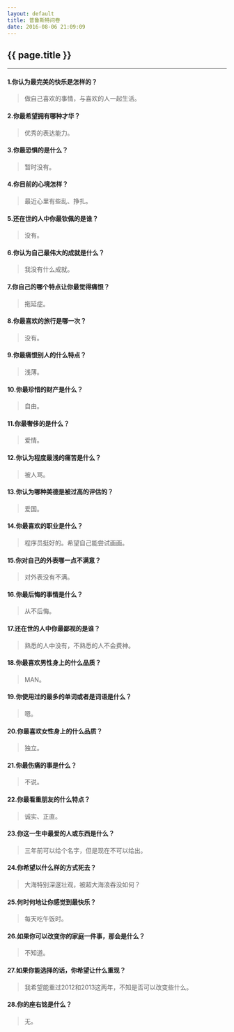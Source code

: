 ```yaml
---
layout: default
title: 普鲁斯特问卷
date: 2016-08-06 21:09:09
---
```

## {{ page.title }}
 
*****

#### 1.你认为最完美的快乐是怎样的？
> 做自己喜欢的事情，与喜欢的人一起生活。

#### 2.你最希望拥有哪种才华？
> 优秀的表达能力。

#### 3.你最恐惧的是什么？
> 暂时没有。

#### 4.你目前的心境怎样？
> 最近心里有些乱、挣扎。

#### 5.还在世的人中你最钦佩的是谁？
> 没有。

#### 6.你认为自己最伟大的成就是什么？
> 我没有什么成就。

#### 7.你自己的哪个特点让你最觉得痛恨？
> 拖延症。

#### 8.你最喜欢的旅行是哪一次？
> 没有。

#### 9.你最痛恨别人的什么特点？
> 浅薄。

#### 10.你最珍惜的财产是什么？
> 自由。

#### 11.你最奢侈的是什么？
> 爱情。

#### 12.你认为程度最浅的痛苦是什么？
> 被人骂。

#### 13.你认为哪种美德是被过高的评估的？
> 爱国。

#### 14.你最喜欢的职业是什么？
> 程序员挺好的。希望自己能尝试画画。

#### 15.你对自己的外表哪一点不满意？
> 对外表没有不满。

#### 16.你最后悔的事情是什么？
> 从不后悔。

#### 17.还在世的人中你最鄙视的是谁？
> 熟悉的人中没有，不熟悉的人不会费神。

#### 18.你最喜欢男性身上的什么品质？
> MAN。

#### 19.你使用过的最多的单词或者是词语是什么？
> 嗯。

#### 20.你最喜欢女性身上的什么品质？
> 独立。

#### 21.你最伤痛的事是什么？
> 不说。

#### 22.你最看重朋友的什么特点？
> 诚实、正直。

#### 23.你这一生中最爱的人或东西是什么？
> 三年前可以给个名字，但是现在不可以给出。

#### 24.你希望以什么样的方式死去？
> 大海特别深邃壮观，被超大海浪吞没如何？

#### 25.何时何地让你感觉到最快乐？
> 每天吃午饭时。

#### 26.如果你可以改变你的家庭一件事，那会是什么？
> 不知道。

#### 27.如果你能选择的话，你希望让什么重现？
> 我希望能重过2012和2013这两年，不知是否可以改变些什么。

#### 28.你的座右铭是什么？
> 无。
